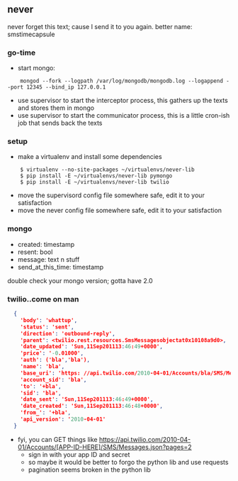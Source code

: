 ## never
never forget this text; cause I send it to you again. better name: smstimecapsule


### go-time
 - start mongo:

```
    mongod --fork --logpath /var/log/mongodb/mongodb.log --logappend --port 12345 --bind_ip 127.0.0.1
```

 - use supervisor to start the interceptor process, this gathers up the texts and stores them in mongo
 - use supervisor to start the communicator process, this is a little cron-ish job that sends back the texts


### setup
 - make a virtualenv and install some dependencies

```
    $ virtualenv --no-site-packages ~/virtualenvs/never-lib
    $ pip install -E ~/virtualenvs/never-lib pymongo 
    $ pip install -E ~/virtualenvs/never-lib twilio
```

 - move the supervisord config file somewhere safe, edit it to your satisfaction
 - move the never config file somewhere safe, edit it to your satisfaction


### mongo
 - created: timestamp
 - resent: bool
 - message: text n stuff
 - send_at_this_time: timestamp

double check your mongo version; gotta have 2.0


### twilio..come on man
```json
  {
    'body': 'whattup',
    'status': 'sent',
    'direction': 'outbound-reply',
    'parent': <twilio.rest.resources.SmsMessagesobjectat0x10108a9d0>,
    'date_updated': 'Sun,11Sep201113:46:49+0000',
    'price': '-0.01000',
    'auth': ('bla','bla'),
    'name': 'bla',
    'base_uri': 'https: //api.twilio.com/2010-04-01/Accounts/bla/SMS/Messages',
    'account_sid': 'bla',
    'to': '+bla',
    'sid': 'bla',
    'date_sent': 'Sun,11Sep201113:46:49+0000',
    'date_created': 'Sun,11Sep201113:46:48+0000',
    'from_': '+bla',
    'api_version': '2010-04-01'
  }
```

 - fyi, you can GET things like https://api.twilio.com/2010-04-01/Accounts/[APP-ID-HERE]/SMS/Messages.json?pages=2
   - sign in with your app ID and secret
   - so maybe it would be better to forgo the python lib and use requests
   - pagination seems broken in the python lib

